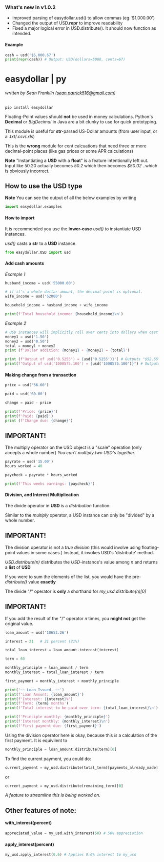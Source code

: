 ### What's new in v1.0.2

* Improved parsing of easydollar.usd() to allow commas (eg '$1,000.00')
* Changed the output of USD.__repr__ to improve readability
* Fixed a major logical error in USD.distribute(). It should now function as intended.

#### Example
```python
cash = usd('$5,000.67')
print(repr(cash)) # Output: USD(dollars=5000, cents=67)
```


# easydollar | py
###### written by Sean Franklin (sean.patrick516@gmail.com)

```
pip install easydollar
```

Floating-Point values should **not** be used in money calculations.
Python's **Decimal** or *BigDecimal* in Java are a bit clunky to use for quick
prototyping.

This module is useful for **str**-parsed US-Dollar amounts (from user input, or a .*txt*/.*csv*/.*xls*)


This is the **wrong** module for cent calcuations that need three or more decimal-point places (like gas prices or some APR calculations)



**Note**
"Instantiating a **USD** with a **float**" is a feature intentionally left out. Input like 50.20 actually becomes *50.2* which then becomes *$50.02*
..which is obviously incorrect.



## How to use the USD type

**Note**
You can see the output of all the below examples by writing
```python
import easydollar.examples
```

#### How to import
It is recommended you use the **lower-case** *usd()*
to instantiate USD instances.

*usd()* casts a **str** to a **USD** instance.

```python
from easydollar.USD import usd
```

#### Add cash amounts

*Example 1*
```python
husband_income = usd('55000.00')

# if it's a whole dollar amount, the decimal-point is optional.
wife_income = usd('62000')

household_income = husband_income + wife_income

print(f'Total household income: {household_income}\n')
```

*Example 2*
```python
# USD instances will implicitly roll over cents into dollars when cast to a string.
money1 = usd('1.50')
money2 = usd('0.50')
total = money1 + money2
print (f'Dollar addition: {money1} + {money2} = {total}')

print (f"Output of usd('0.5255') = {usd('0.5255')}") # Outputs "$52.55"
print(f"Output of usd('1000575.100') = {usd('1000575.100')}") # Outputs "$1,000,576.00"
```


#### Making change from a transaction

```python
price = usd('56.60')

paid = usd('60.00')

change = paid - price

print(f'Price: {price}')
print(f'Paid: {paid}')
print (f'Change due: {change}')
```


## IMPORTANT!
The multiply operator on the USD object is a "scale" operation (only accepts a whole number)
*You can't multiply two USD's together.*

```python
payrate = usd('15.00')
hours_worked = 40

paycheck = payrate * hours_worked

print(f'This weeks earnings: {paycheck}')
```


#### Division, and Interest Multiplication 

The divide operator in **USD** is a *distribution* function.

Similar to the *multiply* operator, a USD instance can only be "divided" by a whole number.

## IMPORTANT!
The division operator is not a *true division* (this would involve using floating-point values in some cases.) Instead, it invokes USD's 'distribute' method.

*USD.distribute(n)* distributes the *USD*-instance's value among *n* and returns a **list** of **USD**

If you were to sum the elements of the list, you would have
the pre-*distribute()* value **exactly**

The divide "/" operator is **only** a shorthand for *my_usd.distribute(n)[0]*

## IMPORTANT!
If you add the result of the "/" operator *n* times, you **might not**
get the original value.

```python
loan_amount = usd('10653.26')

interest = 21   # 21 percent (21%)

total_loan_interest = loan_amount.interest(interest)

term = 60

monthly_principle = loan_amount / term
monthly_interest = total_loan_interest / term

first_payment = monthly_interest + monthly_principle

print('~~ Loan Issued. ~~')
print(f'Loan Amount: {loan_amount}')
print(f'Interest: {interest}%')
print(f'Term: {term} months')
print(f'Total interest to be paid over term: {total_loan_interest}\n')

print(f'Principle monthly: {monthly_principle}')
print(f'Interest monthly: {monthly_interest}\n')
print(f'First payment due: {first_payment}')
```

Using the division operator here is okay, because this is a calculation of the first payment.
It is equivilent to 
```python
monthly_principle = loan_amount.distribute(term)[0]
```

To find the current payment, you could do:
```python
current_payment = my_usd.distribute(total_term)[payments_already_made]
```
or
```python
current_payment = my_usd.distribute(remaining_term)[0]
```

*A feature to streamline this is being worked on.*


## Other features of note:


#### with_interest(percent)
```python
appreciated_value = my_usd.with_interest(50) # 50% appreciation
```

#### apply_interest(percent)
```python
my_usd.apply_interest(0.6) # Applies 0.6% interest to my_usd
```